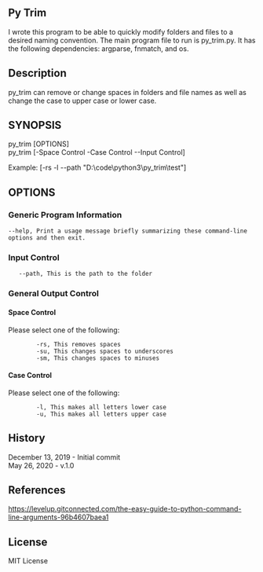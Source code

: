 ## Py Trim
I wrote this program to be able to quickly modify folders and files to a desired naming convention.
The main program file to run is py_trim.py. It has the following dependencies: argparse, fnmatch, and os.

## Description
py_trim can remove or change spaces in folders and file names as well as change the case to upper case or lower case.

## SYNOPSIS ##
py_trim [OPTIONS]  
py_trim [-Space Control -Case Control --Input Control]

Example: [-rs -l --path "D:\code\python3\py_trim\test"]

## OPTIONS ##
### Generic Program Information ###
    --help, Print a usage message briefly summarizing these command-line options and then exit.

### Input Control ###
       --path, This is the path to the folder

### General Output Control ###
#### Space Control ####
Please select one of the following:
            
            -rs, This removes spaces
            -su, This changes spaces to underscores
            -sm, This changes spaces to minuses
#### Case Control ####
Please select one of the following:

            -l, This makes all letters lower case
            -u, This makes all letters upper case


## History
December 13, 2019 - Initial commit  
May 26, 2020 - v.1.0


## References
<https://levelup.gitconnected.com/the-easy-guide-to-python-command-line-arguments-96b4607baea1>


## License
MIT License